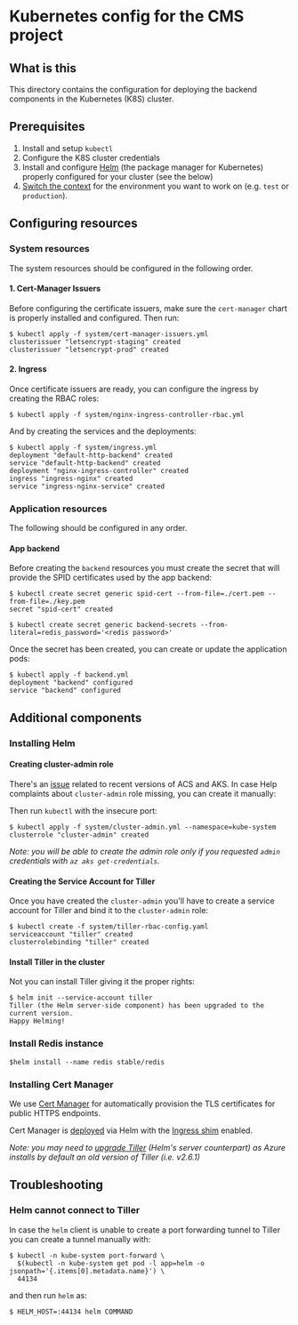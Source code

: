 # Kubernetes config for the CMS project

## What is this

This directory contains the configuration for deploying the backend components
in the Kubernetes (K8S) cluster.

## Prerequisites

  1. Install and setup `kubectl`
  1. Configure the K8S cluster credentials
  1. Install and configure [Helm](https://helm.sh/) (the package manager for
     Kubernetes) properly configured for your cluster (see
     the below)
  1. [Switch the context](https://kubernetes-v1-4.github.io/docs/user-guide/kubectl/kubectl_config_use-context/)
     for the environment you want to work on (e.g. `test` or `production`).

## Configuring resources

### System resources

The system resources should be configured in the following order.

#### 1. Cert-Manager Issuers

Before configuring the certificate issuers, make sure the `cert-manager` chart
is properly installed and configured. Then run:

```
$ kubectl apply -f system/cert-manager-issuers.yml
clusterissuer "letsencrypt-staging" created
clusterissuer "letsencrypt-prod" created
```

#### 2. Ingress

Once certificate issuers are ready, you can configure the ingress by creating
the RBAC roles:

```
$ kubectl apply -f system/nginx-ingress-controller-rbac.yml
```

And by creating the services and the deployments:

```
$ kubectl apply -f system/ingress.yml
deployment "default-http-backend" created
service "default-http-backend" created
deployment "nginx-ingress-controller" created
ingress "ingress-nginx" created
service "ingress-nginx-service" created
```

### Application resources

The following should be configured in any order.

#### App backend

Before creating the `backend` resources you must create the secret that will
provide the SPID certificates used by the app backend:

```
$ kubectl create secret generic spid-cert --from-file=./cert.pem --from-file=./key.pem
secret "spid-cert" created
```

```
$ kubectl create secret generic backend-secrets --from-literal=redis_password='<redis password>'
```

Once the secret has been created, you can create or update the application pods:

```
$ kubectl apply -f backend.yml
deployment "backend" configured
service "backend" configured
```

## Additional components

### Installing Helm

#### Creating cluster-admin role

There's an [issue](https://github.com/Azure/acs-engine/issues/1892) related to
recent versions of ACS and AKS. In case Help complaints about `cluster-admin` role
missing, you can create it manually:

Then run `kubectl` with the insecure port:

```
$ kubectl apply -f system/cluster-admin.yml --namespace=kube-system
clusterrole "cluster-admin" created
```

_Note: you will be able to create the admin role only if you requested `admin`
credentials with `az aks get-credentials`._

#### Creating the Service Account for Tiller

Once you have created the `cluster-admin` you'll have to create a service
account for Tiller and bind it to the `cluster-admin` role:

```
$ kubectl create -f system/tiller-rbac-config.yaml
serviceaccount "tiller" created
clusterrolebinding "tiller" created
```

#### Install Tiller in the cluster

Not you can install Tiller giving it the proper rights:

```
$ helm init --service-account tiller
Tiller (the Helm server-side component) has been upgraded to the current version.
Happy Helming!
```

### Install Redis instance

```
$helm install --name redis stable/redis
```

### Installing Cert Manager

We use [Cert Manager](https://github.com/jetstack/cert-manager) for
automatically provision the TLS certificates for public HTTPS endpoints.

Cert Manager is [deployed](https://github.com/jetstack/cert-manager/blob/master/docs/user-guides/deploying.md)
via Helm with the
[Ingress shim](https://github.com/jetstack/cert-manager/blob/master/docs/user-guides/deploying.md#addendum)
enabled.

_Note: you may need to [upgrade Tiller](https://github.com/kubernetes/helm/blob/master/docs/install.md#upgrading-tiller)
(Helm's server counterpart) as Azure installs by default an old version of
Tiller (i.e. v2.6.1)_

## Troubleshooting

### Helm cannot connect to Tiller

In case the `helm` client is unable to create a port forwarding tunnel to Tiller
you can create a tunnel manually with:

```
$ kubectl -n kube-system port-forward \
  $(kubectl -n kube-system get pod -l app=helm -o jsonpath='{.items[0].metadata.name}') \
  44134
```

and then run `helm` as:

```
$ HELM_HOST=:44134 helm COMMAND
```
